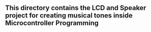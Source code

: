 ## This directory contains the LCD and Speaker project for creating musical tones inside Microcontroller Programming
